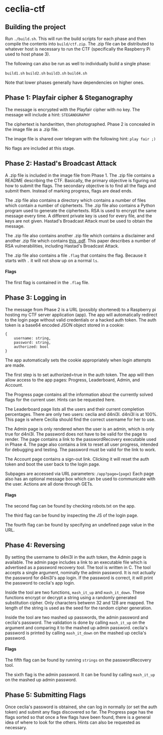 # ceclia-ctf

## Building the project

Run `./build.sh`. This will run the build scripts for each phase and then compile the contents into `build/ctf.zip`. The .zip file can be distributed to whatever host is necessary to run the CTF (specifically the Raspberry Pi used to host phase 3).

The following can also be run as well to individually build a single phase:

`build1.sh`
`build2.sh`
`build3.sh`
`build4.sh`

Note that lower phases generally have dependencies on higher ones.

## Phase 1: Playfair cipher & Steganography

The message is encrypted with the Playfair cipher with no key. The message will include a hint: `STEGANOGRAPHY`

The ciphertext is handwritten, then photographed. Phase 2 is concealed in the image file as a .zip file.

The image file is shared over telegram with the following hint: `play fair ;)`

No flags are included at this stage.

## Phase 2: Hastad's Broadcast Attack

A .zip file is included in the image file from Phase 1. The .zip file contains a README describing the CTF. Basically, the primary objective is figuring out how to submit the flags. The secondary objective is to find all the flags and submit them. Instead of marking progress, flags are dead ends.

The .zip file also contains a directory which contains a number of files which contain a number of ciphertexts. The .zip file also contains a Python program used to generate the ciphertexts. RSA is used to encrypt the same message every time. A different private key is used for every file, and the keys are not given. Hastad's Broadcast Attack must be used to obtain the message. 

The .zip file also contains another .zip file which contains a disclaimer and another .zip file which contains [this .pdf](https://crypto.stanford.edu/~dabo/papers/RSA-survey.pdf). This paper describes a number of RSA vulnerabilities, including Hastad's Broadcast Attack.

The .zip file also contains a file `.flag` that contains the flag. Because it starts with `.` it will not show up on a normal `ls`.

#### Flags

The first flag is contained in the `.flag` file.

## Phase 3: Logging in

The message from Phase 2 is a URL (possibly shortened) to a Raspberry pi hosting my CTF server application (app). The app will automatically redirect to the login page without valid credentials or a hacked auth token. The auth token is a base64 encoded JSON object stored in a cookie:

```
{
    username: string,
    password: string,
    authorized: bool
}
```

The app automatically sets the cookie appropriately when login attempts are made.

The first step is to set authorized=true in the auth token. The app will then allow access to the app pages: Progress, Leaderboard, Admin, and Account.

The Progress page contains all the information about the currently solved flags for the current user. Hints can be requested here.

The Leaderboard page lists all the users and their current completion percentages. There are only two users: ceclia and d4ni3l. d4ni3l is at 100%. This page is where Cecilia should find the correct username for her to use.

The Admin page is only rendered when the user is an admin, which is only true for d4ni3l. The password does not have to be valid for the page to render. The page contains a link to the passwordRecovery executable used in Phase 4. The page also contains a link to reset all user progress, intended for debugging and testing. The password must be valid for the link to work.

The Account page contains a sign-out link. Clicking it will reset the auth token and boot the user back to the login page. 

Subpages are accessed via URL parameters: `/app?page={page}` Each page also has an optional message box which can be used to communicate with the user. Actions are all done through GETs.

#### Flags

The second flag can be found by checking robots.txt on the app.

The third flag can be found by inspecting the JS of the login page.

The fourth flag can be found by specifying an undefined page value in the URL. 

## Phase 4: Reversing

By setting the username to d4ni3l in the auth token, the Admin page is available. The admin page includes a link to an executable file which is advertised as a password recovery tool. The tool is written in C. The tool accepts a single argument, nominally the admin password. It is not actually the password for d4ni3l's app login. If the password is correct, it will print the password to ceclia's app login.

Inside the tool are two functions, `mash_it_up` and `mash_it_down`. These functions encrypt or decrypt a string using a randomly generated substitution cipher. Only characters betwenn 32 and 128 are mapped. The length of the string is used as the seed for the random cipher generation. 

Inside the tool are two mashed up passwords, the admin password and ceclia's password. The validation is done by calling `mash_it_up` on the argument and comparing it to the mashed up admin password. ceclia's password is printed by calling `mash_it_down` on the mashed up ceclia's password. 

#### Flags

The fifth flag can be found by running `strings` on the passwordRecovery tool.

The sixth flag is the admin password. It can be found by calling `mash_it_up` on the mashed up admin password.

## Phase 5: Submitting Flags

Once ceclia's password is obtained, she can log in normally (or set the auth token) and submit any flags discovered so far. The Progress page has the flags sorted so that once a few flags have been found, there is a general idea of where to look for the others. Hints can also be requested as necessary.


